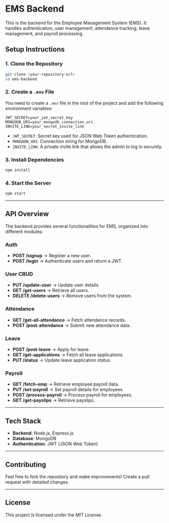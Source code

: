 # EMS Backend

This is the backend for the Employee Management System (EMS). It handles authentication, user management, attendance tracking, leave management, and payroll processing.

## Setup Instructions

### 1. Clone the Repository
```bash
git clone <your-repository-url>
cd ems-backend
```

### 2. Create a `.env` File

You need to create a `.env` file in the root of the project and add the following environment variables:

```
JWT_SECRET=your_jwt_secret_key
MONGODB_URI=your_mongodb_connection_uri
INVITE_LINK=your_secret_invite_link
```

- `JWT_SECRET`: Secret key used for JSON Web Token authentication.
- `MONGODB_URI`: Connection string for MongoDB.
- `INVITE_LINK`: A private invite link that allows the admin to log in securely.

### 3. Install Dependencies

```bash
npm install
```

### 4. Start the Server

```bash
npm start
```

---

## API Overview

The backend provides several functionalities for EMS, organized into different modules:

### **Auth**
- **POST /signup** → Register a new user.
- **POST /login** → Authenticate users and return a JWT.

### **User CRUD**
- **PUT /update-user** → Update user details.
- **GET /get-users** → Retrieve all users.
- **DELETE /delete-users** → Remove users from the system.

### **Attendance**
- **GET /get-all-attendance** → Fetch attendance records.
- **POST /post-attendance** → Submit new attendance data.

### **Leave**
- **POST /post-leave** → Apply for leave.
- **GET /get-applications** → Fetch all leave applications.
- **PUT /status** → Update leave application status.

### **Payroll**
- **GET /fetch-emp** → Retrieve employee payroll data.
- **PUT /set-payroll** → Set payroll details for employees.
- **POST /process-payroll** → Process payroll for employees.
- **GET /get-payslips** → Retrieve payslips.

---

## Tech Stack

- **Backend**: Node.js, Express.js
- **Database**: MongoDB
- **Authentication**: JWT (JSON Web Token)

---

## Contributing

Feel free to fork the repository and make improvements! Create a pull request with detailed changes.

---

## License

This project is licensed under the MIT License.

